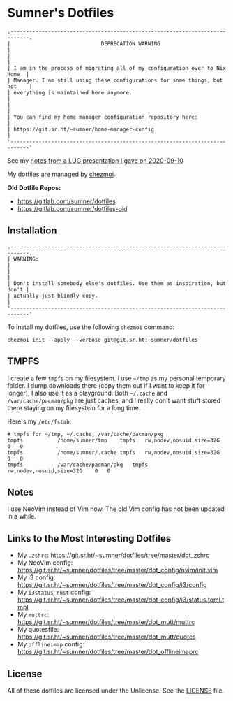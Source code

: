 # Sumner's Dotfiles

```
.----------------------------------------------------------------------------.
|                             DEPRECATION WARNING                            |
|                                                                            |
| I am in the process of migrating all of my configuration over to Nix Home  |
| Manager. I am still using these configurations for some things, but not    |
| everything is maintained here anymore.                                     |
|                                                                            |
| You can find my home manager configuration repository here:                |
| https://git.sr.ht/~sumner/home-manager-config                              |
'----------------------------------------------------------------------------'
```

See my [notes from a LUG presentation I gave on 2020-09-10](https://git.sr.ht/~sumner/dotfiles/tree/master/LUG_NOTES.md)

My dotfiles are managed by [chezmoi](https://github.com/twpayne/chezmoi/).

**Old Dotfile Repos:**

* https://gitlab.com/sumner/dotfiles
* https://gitlab.com/sumner/dotfiles-old

## Installation

```
.----------------------------------------------------------------------------.
| WARNING:                                                                   |
|                                                                            |
| Don't install somebody else's dotfiles. Use them as inspiration, but don't |
| actually just blindly copy.                                                |
'----------------------------------------------------------------------------'
```

To install my dotfiles, use the following `chezmoi` command:

    chezmoi init --apply --verbose git@git.sr.ht:~sumner/dotfiles

## TMPFS

I create a few `tmpfs` on my filesystem. I use `~/tmp` as my personal temporary
folder. I dump downloads there (copy them out if I want to keep it for longer),
I also use it as a playground. Both `~/.cache` and `/var/cache/pacman/pkg` are
just caches, and I really don't want stuff stored there staying on my filesystem
for a long time.

Here's my `/etc/fstab`:

    # tmpfs for ~/tmp, ~/.cache, /var/cache/pacman/pkg
    tmpfs			/home/sumner/tmp	tmpfs	rw,nodev,nosuid,size=32G	0	0
    tmpfs			/home/sumner/.cache	tmpfs	rw,nodev,nosuid,size=32G	0	0
    tmpfs			/var/cache/pacman/pkg	tmpfs	rw,nodev,nosuid,size=32G	0	0

## Notes

I use NeoVim instead of Vim now. The old Vim config has not been updated in a
while.

## Links to the Most Interesting Dotfiles

- My `.zshrc`: https://git.sr.ht/~sumner/dotfiles/tree/master/dot_zshrc
- My NeoVim config: https://git.sr.ht/~sumner/dotfiles/tree/master/dot_config/nvim/init.vim
- My i3 config: https://git.sr.ht/~sumner/dotfiles/tree/master/dot_config/i3/config
- My `i3status-rust` config: https://git.sr.ht/~sumner/dotfiles/tree/master/dot_config/i3/status.toml.tmpl
- My `muttrc`: https://git.sr.ht/~sumner/dotfiles/tree/master/dot_mutt/muttrc
- My quotesfile: https://git.sr.ht/~sumner/dotfiles/tree/master/dot_mutt/quotes
- My `offlineimap` config: https://git.sr.ht/~sumner/dotfiles/tree/master/dot_offlineimaprc

## License

All of these dotfiles are licensed under the Unlicense. See the
[LICENSE](https://git.sr.ht/~sumner/dotfiles/tree/master/LICENSE) file.

